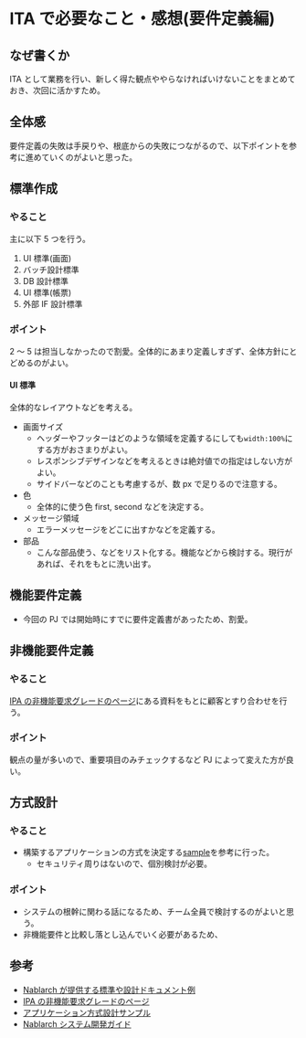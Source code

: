 # ITA で必要なこと・感想(要件定義編)

## なぜ書くか

ITA として業務を行い、新しく得た観点ややらなければいけないことをまとめておき、次回に活かすため。

## 全体感

要件定義の失敗は手戻りや、根底からの失敗につながるので、以下ポイントを参考に進めていくのがよいと思った。

## 標準作成

### やること

主に以下 5 つを行う。

1. UI 標準(画面)
2. バッチ設計標準
3. DB 設計標準
4. UI 標準(帳票)
5. 外部 IF 設計標準

### ポイント

2 ～ 5 は担当しなかったので割愛。全体的にあまり定義しすぎず、全体方針にとどめるのがよい。

#### UI 標準

全体的なレイアウトなどを考える。

- 画面サイズ
  - ヘッダーやフッターはどのような領域を定義するにしても`width:100%`にする方がおさまりがよい。
  - レスポンシブデザインなどを考えるときは絶対値での指定はしない方がよい。
  - サイドバーなどのことも考慮するが、数 px で足りるので注意する。
- 色
  - 全体的に使う色 first, second などを決定する。
- メッセージ領域
  - エラーメッセージをどこに出すかなどを定義する。
- 部品
  - こんな部品使う、などをリスト化する。機能などから検討する。現行があれば、それをもとに洗い出す。

## 機能要件定義

- 今回の PJ では開始時にすでに要件定義書があったため、割愛。

## 非機能要件定義

### やること

[IPA の非機能要求グレードのページ](https://www.ipa.go.jp/archive/digital/iot-en-ci/jyouryuu/hikinou/ent03-b.html)にある資料をもとに顧客とすり合わせを行う。

### ポイント

観点の量が多いので、重要項目のみチェックするなど PJ によって変えた方が良い。

## 方式設計

### やること

- 構築するアプリケーションの方式を決定する[sample](https://fintan.jp/page/317/)を参考に行った。
  - セキュリティ周りはないので、個別検討が必要。

### ポイント

- システムの根幹に関わる話になるため、チーム全員で検討するのがよいと思う。
- 非機能要件と比較し落とし込んでいく必要があるため、

## 参考

- [Nablarch が提供する標準や設計ドキュメント例](https://github.com/nablarch-development-standards/nablarch-development-standards?tab=readme-ov-file)
- [IPA の非機能要求グレードのページ](https://www.ipa.go.jp/archive/digital/iot-en-ci/jyouryuu/hikinou/ent03-b.html)
- [アプリケーション方式設計サンプル](https://fintan.jp/page/317/)
- [Nablarch システム開発ガイド](https://fintan.jp/page/252/)

